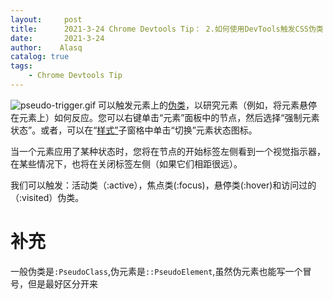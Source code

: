 ```yaml
---
layout:     post
title:      2021-3-24 Chrome Devtools Tip： 2.如何使用DevTools触发CSS伪类
date:       2021-3-24
author:    Alasq
catalog: true
tags:
    - Chrome Devtools Tip
---
```


![pseudo-trigger.gif](https://upload-images.jianshu.io/upload_images/8156292-fe137965f93360e7.gif?imageMogr2/auto-orient/strip)
可以触发元素上的[伪类](https://developer.mozilla.org/en-US/docs/Web/CSS/Pseudo-classes)，以研究元素（例如，将元素悬停在元素上）如何反应。您可以右键单击“元素”面板中的节点，然后选择“强制元素状态”。或者，可以在“[样式”](https://developers.google.com/web/tools/chrome-devtools/inspect-styles)子窗格中单击“切换”元素状态图标。

当一个元素应用了某种状态时，您将在节点的开始标签左侧看到一个视觉指示器，在某些情况下，也将在关闭标签左侧（如果它们相距很远）。

我们可以触发：活动类（:active），焦点类(:focus)，悬停类(:hover)和访问过的（:visited）伪类。

# 补充
一般伪类是`:PseudoClass`,伪元素是`::PseudoElement`,虽然伪元素也能写一个冒号，但是最好区分开来